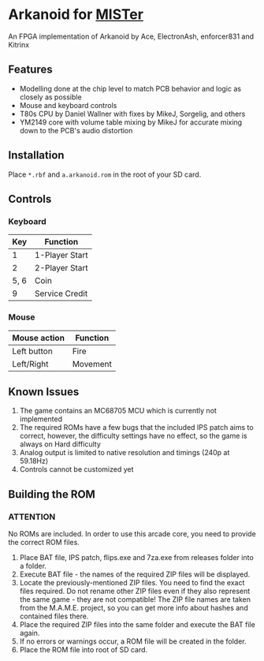 # Arkanoid for [MISTer](https://github.com/MiSTer-devel/Main_MiSTer/wiki)
An FPGA implementation of Arkanoid by Ace, ElectronAsh, enforcer831 and Kitrinx

## Features
- Modelling done at the chip level to match PCB behavior and logic as closely as possible
- Mouse and keyboard controls
- T80s CPU by Daniel Wallner with fixes by MikeJ, Sorgelig, and others
- YM2149 core with volume table mixing by MikeJ for accurate mixing down to the PCB's audio distortion

## Installation
Place `*.rbf` and `a.arkanoid.rom` in the root of your SD card.

## Controls
### Keyboard
| Key | Function |
| --- | --- |
| 1 | 1-Player Start |
| 2 | 2-Player Start |
| 5, 6 | Coin |
| 9 | Service Credit |

### Mouse
| Mouse action | Function |
| --- | --- |
| Left button | Fire |
| Left/Right | Movement |

## Known Issues
1) The game contains an MC68705 MCU which is currently not implemented
2) The required ROMs have a few bugs that the included IPS patch aims to correct, however, the difficulty settings have no effect, so the game is always on Hard difficulty
3) Analog output is limited to native resolution and timings (240p at 59.18Hz)
4) Controls cannot be customized yet

## Building the ROM
### ****ATTENTION****
No ROMs are included.  In order to use this arcade core, you need to provide the
correct ROM files.

1) Place BAT file, IPS patch, flips.exe and 7za.exe from releases folder into a folder.
2) Execute BAT file - the names of the required ZIP files will be displayed.
3) Locate the previously-mentioned ZIP files.  You need to find the exact files required. Do not rename other ZIP files even if they also represent the same game - they are not compatible!
   The ZIP file names are taken from the M.A.M.E. project, so you can get more info about hashes and contained files there.
4) Place the required ZIP files into the same folder and execute the BAT file again.
5) If no errors or warnings occur, a ROM file will be created in the folder.
6) Place the ROM file into root of SD card.
